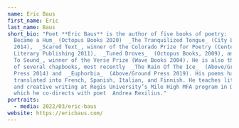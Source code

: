 ```yaml
---
name: Eric Baus
first_name: Eric
last_name: Baus
short_bio: "Poet **Eric Baus** is the author of five books of poetry:  _How I
  Became a Hum_ (Octopus Books 2020)  _The Tranquilized Tongue_ (City Lights
  2014),  _Scared Text_, winner of the Colorado Prize for Poetry (Center for
  Literary Publishing 2011),  _Tuned Droves_  (Octopus Books, 2009), and  _The
  To Sound_, winner of the Verse Prize (Wave Books 2004). He is also the author
  of several chapbooks, most recently  _The Rain Of The Ice_  (Above/Ground
  Press 2014) and  _Euphorbia_  (Above/Ground Press 2019). His poems have been
  translated into French, Spanish, Italian, and Finnish. He teaches literature
  and creative writing at Regis University’s Mile High MFA program in Denver,
  which he co-directs with poet  Andrea Rexilius."
portraits:
  - media: 2022/03/eric-baus
website: https://ericbaus.com/
---
```

